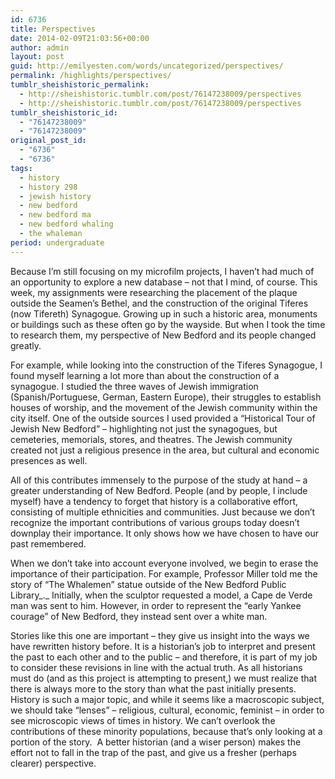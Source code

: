 ```yaml
---
id: 6736
title: Perspectives
date: 2014-02-09T21:03:56+00:00
author: admin
layout: post
guid: http://emilyesten.com/words/uncategorized/perspectives/
permalink: /highlights/perspectives/
tumblr_sheishistoric_permalink:
  - http://sheishistoric.tumblr.com/post/76147238009/perspectives
  - http://sheishistoric.tumblr.com/post/76147238009/perspectives
tumblr_sheishistoric_id:
  - "76147238009"
  - "76147238009"
original_post_id:
  - "6736"
  - "6736"
tags:
  - history
  - history 298
  - jewish history
  - new bedford
  - new bedford ma
  - new bedford whaling
  - the whaleman
period: undergraduate
---
```

Because I’m still focusing on my microfilm projects, I haven’t had much of an opportunity to explore a new database – not that I mind, of course. This week, my assignments were researching the placement of the plaque outside the Seamen’s Bethel, and the construction of the original Tiferes (now Tifereth) Synagogue. Growing up in such a historic area, monuments or buildings such as these often go by the wayside. But when I took the time to research them, my perspective of New Bedford and its people changed greatly.  

<!-- more -->

For example, while looking into the construction of the Tiferes Synagogue, I found myself learning a lot more than about the construction of a synagogue. I studied the three waves of Jewish immigration (Spanish/Portuguese, German, Eastern Europe), their struggles to establish houses of worship, and the movement of the Jewish community within the city itself. One of the outside sources I used provided a “Historical Tour of Jewish New Bedford” – highlighting not just the synagogues, but cemeteries, memorials, stores, and theatres. The Jewish community created not just a religious presence in the area, but cultural and economic presences as well.

All of this contributes immensely to the purpose of the study at hand – a greater understanding of New Bedford. People (and by people, I include myself) have a tendency to forget that history is a collaborative effort, consisting of multiple ethnicities and communities. Just because we don’t recognize the important contributions of various groups today doesn’t downplay their importance. It only shows how we have chosen to have our past remembered.

When we don’t take into account everyone involved, we begin to erase the importance of their participation. For example, Professor Miller told me the story of “The Whalemen” statue outside of the New Bedford Public Library_._ Initially, when the sculptor requested a model, a Cape de Verde man was sent to him. However, in order to represent the “early Yankee courage” of New Bedford, they instead sent over a white man.  

Stories like this one are important – they give us insight into the ways we have rewritten history before. It is a historian’s job to interpret and present the past to each other and to the public – and therefore, it is part of my job to consider these revisions in line with the actual truth. As all historians must do (and as this project is attempting to present,) we must realize that there is always more to the story than what the past initially presents. History is such a major topic, and while it seems like a macroscopic subject, we should take “lenses” – religious, cultural, economic, feminist – in order to see microscopic views of times in history. We can’t overlook the contributions of these minority populations, because that’s only looking at a portion of the story.  A better historian (and a wiser person) makes the effort not to fall in the trap of the past, and give us a fresher (perhaps clearer) perspective. 
